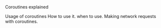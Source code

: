 Coroutines explained

Usage of coroutines
How to use it.
when to use.
Making network requests with coroutines.